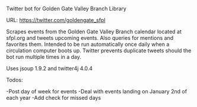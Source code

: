 
Twitter bot for Golden Gate Valley Branch Library

URL: https://twitter.com/goldengate_sfpl

Scrapes events from the Golden Gate Valley Branch calendar located at sfpl.org and tweets upcoming events. Also queries for mentions and favorites them. Intended to be run automatically once daily when a circulation computer boots up. Twitter prevents duplicate tweets should the bot run multiple times in a day.

Uses jsoup 1.9.2 and twitter4j 4.0.4

Todos:

-Post day of week for events
-Deal with events landing on January 2nd of each year
-Add check for missed days
